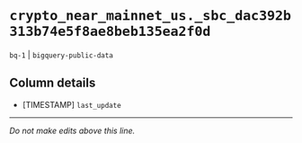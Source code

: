 # `crypto_near_mainnet_us._sbc_dac392b313b74e5f8ae8beb135ea2f0d`
`bq-1` | `bigquery-public-data`

## Column details
* [TIMESTAMP] `last_update`

-------------------------------------------------------------------------------
*Do not make edits above this line.*
